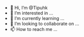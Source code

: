 - 👋 Hi, I’m @Tipuhk
- 👀 I’m interested in ...
- 🌱 I’m currently learning ...
- 💞️ I’m looking to collaborate on ...
- 📫 How to reach me ...

<!---
Tipuhk/Tipuhk is a ✨ special ✨ repository because its `README.md` (this file) appears on your GitHub profile.
You can click the Preview link to take a look at your changes.
--->
